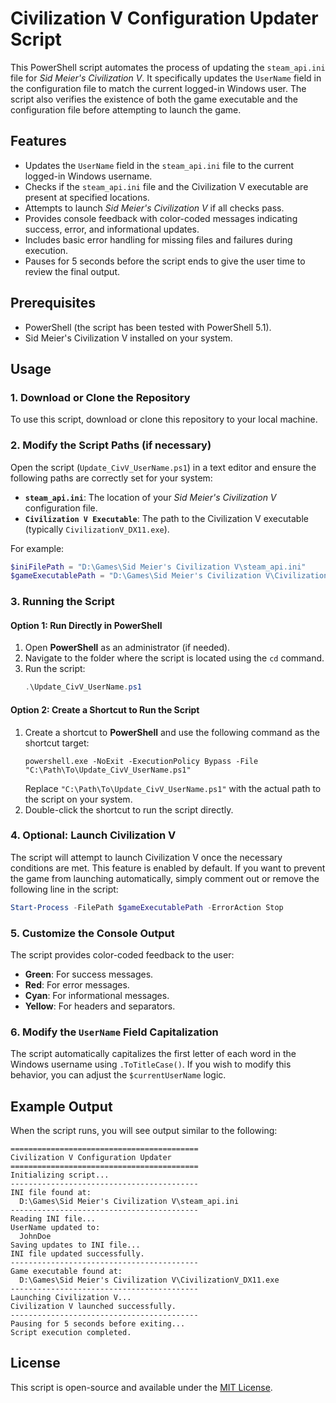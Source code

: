 # Civilization V Configuration Updater Script

This PowerShell script automates the process of updating the `steam_api.ini` file for *Sid Meier's Civilization V*. It specifically updates the `UserName` field in the configuration file to match the current logged-in Windows user. The script also verifies the existence of both the game executable and the configuration file before attempting to launch the game.

## Features

- Updates the `UserName` field in the `steam_api.ini` file to the current logged-in Windows username.
- Checks if the `steam_api.ini` file and the Civilization V executable are present at specified locations.
- Attempts to launch *Sid Meier's Civilization V* if all checks pass.
- Provides console feedback with color-coded messages indicating success, error, and informational updates.
- Includes basic error handling for missing files and failures during execution.
- Pauses for 5 seconds before the script ends to give the user time to review the final output.

## Prerequisites

- PowerShell (the script has been tested with PowerShell 5.1).
- Sid Meier's Civilization V installed on your system.

## Usage

### 1. Download or Clone the Repository

To use this script, download or clone this repository to your local machine.

### 2. Modify the Script Paths (if necessary)

Open the script (`Update_CivV_UserName.ps1`) in a text editor and ensure the following paths are correctly set for your system:

- **`steam_api.ini`**: The location of your *Sid Meier's Civilization V* configuration file.
- **`Civilization V Executable`**: The path to the Civilization V executable (typically `CivilizationV_DX11.exe`).

For example:
```powershell
$iniFilePath = "D:\Games\Sid Meier's Civilization V\steam_api.ini"
$gameExecutablePath = "D:\Games\Sid Meier's Civilization V\CivilizationV_DX11.exe"
```

### 3. Running the Script

#### Option 1: Run Directly in PowerShell
1. Open **PowerShell** as an administrator (if needed).
2. Navigate to the folder where the script is located using the `cd` command.
3. Run the script:
   ```powershell
   .\Update_CivV_UserName.ps1
   ```

#### Option 2: Create a Shortcut to Run the Script
1. Create a shortcut to **PowerShell** and use the following command as the shortcut target:
   ```plaintext
   powershell.exe -NoExit -ExecutionPolicy Bypass -File "C:\Path\To\Update_CivV_UserName.ps1"
   ```
   Replace `"C:\Path\To\Update_CivV_UserName.ps1"` with the actual path to the script on your system.
2. Double-click the shortcut to run the script directly.

### 4. Optional: Launch Civilization V
The script will attempt to launch Civilization V once the necessary conditions are met. This feature is enabled by default. If you want to prevent the game from launching automatically, simply comment out or remove the following line in the script:
```powershell
Start-Process -FilePath $gameExecutablePath -ErrorAction Stop
```

### 5. Customize the Console Output
The script provides color-coded feedback to the user:
- **Green**: For success messages.
- **Red**: For error messages.
- **Cyan**: For informational messages.
- **Yellow**: For headers and separators.

### 6. Modify the `UserName` Field Capitalization
The script automatically capitalizes the first letter of each word in the Windows username using `.ToTitleCase()`. If you wish to modify this behavior, you can adjust the `$currentUserName` logic.

## Example Output

When the script runs, you will see output similar to the following:

```plaintext
==========================================
Civilization V Configuration Updater
==========================================
Initializing script...
------------------------------------------
INI file found at:
  D:\Games\Sid Meier's Civilization V\steam_api.ini
------------------------------------------
Reading INI file...
UserName updated to:
  JohnDoe
Saving updates to INI file...
INI file updated successfully.
------------------------------------------
Game executable found at:
  D:\Games\Sid Meier's Civilization V\CivilizationV_DX11.exe
------------------------------------------
Launching Civilization V...
Civilization V launched successfully.
------------------------------------------
Pausing for 5 seconds before exiting...
Script execution completed.
```

## License

This script is open-source and available under the [MIT License](LICENSE).
